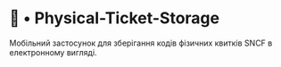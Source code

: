 # 🎫 • Physical-Ticket-Storage
Мобільний застосунок для зберігання кодів фізичних квитків SNCF в електронному вигляді.
